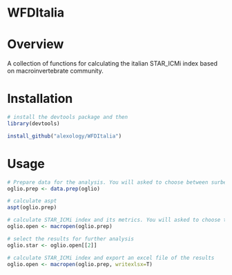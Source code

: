 # WFDItalia

# Overview
A collection of functions for calculating the italian STAR_ICMi index based on macroinvertebrate community.

# Installation

```R
# install the devtools package and then
library(devtools)

install_github("alexology/WFDItalia")
```
# Usage

```R
# Prepare data for the analysis. You will asked to choose between surber and artificial substrate methods. For the dataset oglio we will choose surber
oglio.prep <- data.prep(oglio)

# calculate aspt 
aspt(oglio.prep)

# calculate STAR_ICMi index and its metrics. You will asked to choose the hydroecoregion, 
oglio.open <- macropen(oglio.prep)

# select the results for further analysis
oglio.star <- oglio.open[[2]]

# calculate STAR_ICMi index and export an excel file of the results
oglio.open <- macropen(oglio.prep, writexlsx=T)
```
